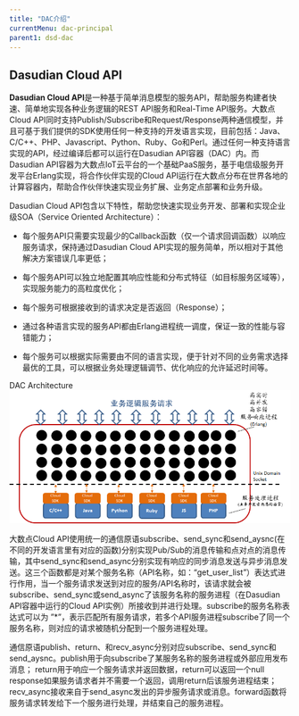 ```yaml
---
title: "DAC介绍"
currentMenu: dac-principal
parent1: dsd-dac
---
```


Dasudian Cloud API
----------------------

**Dasudian Cloud API**是一种基于简单消息模型的服务API，帮助服务构建者快速、简单地实现各种业务逻辑的REST API服务和Real-Time API服务。大数点Cloud API同时支持Publish/Subscribe和Request/Response两种通信模型，并且可基于我们提供的SDK使用任何一种支持的开发语言实现，目前包括：Java、C/C++、PHP、Javascript、Python、Ruby、Go和Perl。通过任何一种支持语言实现的API，经过编译后都可以运行在Dasudian API容器（DAC）内。而Dasudian API容器为大数点IoT云平台的一个基础PaaS服务，基于电信级服务开发平台Erlang实现，将合作伙伴实现的Cloud API运行在大数点分布在世界各地的计算容器内，帮助合作伙伴快速实现业务扩展、业务定点部署和业务升级。

Dasudian Cloud API包含以下特性，帮助您快速实现业务开发、部署和实现企业级SOA（Service Oriented Architecture）：
	

 - 每个服务API只需要实现最少的Callback函数（仅一个请求回调函数）以响应服务请求，保持通过Dasudian Cloud API实现的服务简单，所以相对于其他解决方案错误几率更低；	

 - 每个服务API可以独立地配置其响应性能和分布式特征（如目标服务区域等），实现服务能力的高粒度优化；

 - 每个服务可根据接收到的请求决定是否返回（Response）；

 - 通过各种语言实现的服务API都由Erlang进程统一调度，保证一致的性能与容错能力；

 - 每个服务可以根据实际需要由不同的语言实现，便于针对不同的业务需求选择最优的工具，可以根据业务处理逻辑调节、优化响应的允许延迟时间等。

DAC Architecture
![Alt one](img/dac_principal.png)

大数点Cloud API使用统一的通信原语subscribe、send_sync和send_aysnc(在不同的开发语言里有对应的函数)分别实现Pub/Sub的消息传输和点对点的消息传输，其中send_sync和send_async分别实现有响应的同步消息发送与异步消息发送。这三个函数都是对某个服务名称（API名称，如：“get_user_list”）表达式进行作用，当一个服务请求发送到对应的服务/API名称时，该请求就会被subscribe、send_sync或send_async了该服务名称的服务进程（在Dasudian API容器中运行的Cloud API实例）所接收到并进行处理。subscribe的服务名称表达式可以为 ”*”，表示匹配所有服务请求，若多个API服务进程subscribe了同一个服务名称，则对应的请求被随机分配到一个服务进程处理。

通信原语publish、return、和recv_async分别对应subscribe、send_sync和send_aysnc。publish用于向subscribe了某服务名称的服务进程或外部应用发布消息； return用于响应一个服务请求并返回数据，return可以返回一个null response如果服务请求者并不需要一个返回，调用return后该服务进程结束；recv_async接收来自于send_async发出的异步服务请求或消息。forward函数将服务请求转发给下一个服务进行处理，并结束自己的服务进程。
